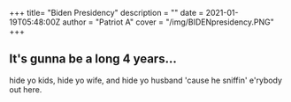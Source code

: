 +++
title= "Biden Presidency"
description = ""
date = 2021-01-19T05:48:00Z
author = "Patriot A"
cover = "/img/BIDENpresidency.PNG"
+++

## It's gunna be a long 4 years...

hide yo kids, hide yo wife, and hide yo husband 'cause he sniffin' e'rybody out here.
